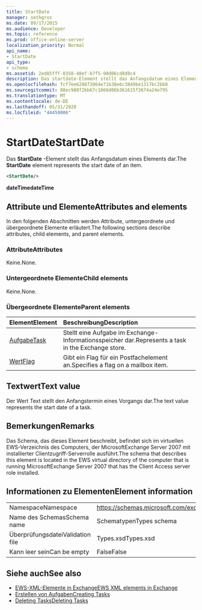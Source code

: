 ```yaml
---
title: StartDate
manager: sethgros
ms.date: 09/17/2015
ms.audience: Developer
ms.topic: reference
ms.prod: office-online-server
localization_priority: Normal
api_name:
- StartDate
api_type:
- schema
ms.assetid: 2ed85fff-0358-48ef-b7f5-90d06cd8d8c4
description: Das startdate-Element stellt das Anfangsdatum eines Elements dar.
ms.openlocfilehash: fcf7ee628872064e71b38e6c3849be1317bc2bb0
ms.sourcegitcommit: 88ec988f2bb67c1866d06b361615f3674a24e795
ms.translationtype: MT
ms.contentlocale: de-DE
ms.lasthandoff: 05/31/2020
ms.locfileid: "44459006"
---
```

# <a name="startdate"></a><span data-ttu-id="bb2ea-103">StartDate</span><span class="sxs-lookup"><span data-stu-id="bb2ea-103">StartDate</span></span>

<span data-ttu-id="bb2ea-104">Das **StartDate** -Element stellt das Anfangsdatum eines Elements dar.</span><span class="sxs-lookup"><span data-stu-id="bb2ea-104">The **StartDate** element represents the start date of an item.</span></span> 
  
```xml
<StartDate/>
```

<span data-ttu-id="bb2ea-105">**dateTime**</span><span class="sxs-lookup"><span data-stu-id="bb2ea-105">**dateTime**</span></span>

## <a name="attributes-and-elements"></a><span data-ttu-id="bb2ea-106">Attribute und Elemente</span><span class="sxs-lookup"><span data-stu-id="bb2ea-106">Attributes and elements</span></span>

<span data-ttu-id="bb2ea-107">In den folgenden Abschnitten werden Attribute, untergeordnete und übergeordnete Elemente erläutert.</span><span class="sxs-lookup"><span data-stu-id="bb2ea-107">The following sections describe attributes, child elements, and parent elements.</span></span>
  
### <a name="attributes"></a><span data-ttu-id="bb2ea-108">Attribute</span><span class="sxs-lookup"><span data-stu-id="bb2ea-108">Attributes</span></span>

<span data-ttu-id="bb2ea-109">Keine.</span><span class="sxs-lookup"><span data-stu-id="bb2ea-109">None.</span></span>
  
### <a name="child-elements"></a><span data-ttu-id="bb2ea-110">Untergeordnete Elemente</span><span class="sxs-lookup"><span data-stu-id="bb2ea-110">Child elements</span></span>

<span data-ttu-id="bb2ea-111">Keine.</span><span class="sxs-lookup"><span data-stu-id="bb2ea-111">None.</span></span>
  
### <a name="parent-elements"></a><span data-ttu-id="bb2ea-112">Übergeordnete Elemente</span><span class="sxs-lookup"><span data-stu-id="bb2ea-112">Parent elements</span></span>

|<span data-ttu-id="bb2ea-113">**Element**</span><span class="sxs-lookup"><span data-stu-id="bb2ea-113">**Element**</span></span>|<span data-ttu-id="bb2ea-114">**Beschreibung**</span><span class="sxs-lookup"><span data-stu-id="bb2ea-114">**Description**</span></span>|
|:-----|:-----|
|[<span data-ttu-id="bb2ea-115">Aufgabe</span><span class="sxs-lookup"><span data-stu-id="bb2ea-115">Task</span></span>](task.md) <br/> |<span data-ttu-id="bb2ea-116">Stellt eine Aufgabe im Exchange-Informationsspeicher dar.</span><span class="sxs-lookup"><span data-stu-id="bb2ea-116">Represents a task in the Exchange store.</span></span>  <br/> |
|[<span data-ttu-id="bb2ea-117">Wert</span><span class="sxs-lookup"><span data-stu-id="bb2ea-117">Flag</span></span>](flag.md) <br/> |<span data-ttu-id="bb2ea-118">Gibt ein Flag für ein Postfachelement an.</span><span class="sxs-lookup"><span data-stu-id="bb2ea-118">Specifies a flag on a mailbox item.</span></span>  <br/> |
   
## <a name="text-value"></a><span data-ttu-id="bb2ea-119">Textwert</span><span class="sxs-lookup"><span data-stu-id="bb2ea-119">Text value</span></span>

<span data-ttu-id="bb2ea-120">Der Wert Text stellt den Anfangstermin eines Vorgangs dar.</span><span class="sxs-lookup"><span data-stu-id="bb2ea-120">The text value represents the start date of a task.</span></span>
  
## <a name="remarks"></a><span data-ttu-id="bb2ea-121">Bemerkungen</span><span class="sxs-lookup"><span data-stu-id="bb2ea-121">Remarks</span></span>

<span data-ttu-id="bb2ea-122">Das Schema, das dieses Element beschreibt, befindet sich im virtuellen EWS-Verzeichnis des Computers, der MicrosoftExchange Server 2007 mit installierter Clientzugriff-Serverrolle ausführt.</span><span class="sxs-lookup"><span data-stu-id="bb2ea-122">The schema that describes this element is located in the EWS virtual directory of the computer that is running MicrosoftExchange Server 2007 that has the Client Access server role installed.</span></span>
  
## <a name="element-information"></a><span data-ttu-id="bb2ea-123">Informationen zu Elementen</span><span class="sxs-lookup"><span data-stu-id="bb2ea-123">Element information</span></span>

|||
|:-----|:-----|
|<span data-ttu-id="bb2ea-124">Namespace</span><span class="sxs-lookup"><span data-stu-id="bb2ea-124">Namespace</span></span>  <br/> |https://schemas.microsoft.com/exchange/services/2006/types  <br/> |
|<span data-ttu-id="bb2ea-125">Name des Schemas</span><span class="sxs-lookup"><span data-stu-id="bb2ea-125">Schema name</span></span>  <br/> |<span data-ttu-id="bb2ea-126">Schematypen</span><span class="sxs-lookup"><span data-stu-id="bb2ea-126">Types schema</span></span>  <br/> |
|<span data-ttu-id="bb2ea-127">Überprüfungsdatei</span><span class="sxs-lookup"><span data-stu-id="bb2ea-127">Validation file</span></span>  <br/> |<span data-ttu-id="bb2ea-128">Types.xsd</span><span class="sxs-lookup"><span data-stu-id="bb2ea-128">Types.xsd</span></span>  <br/> |
|<span data-ttu-id="bb2ea-129">Kann leer sein</span><span class="sxs-lookup"><span data-stu-id="bb2ea-129">Can be empty</span></span>  <br/> |<span data-ttu-id="bb2ea-130">False</span><span class="sxs-lookup"><span data-stu-id="bb2ea-130">False</span></span>  <br/> |
   
## <a name="see-also"></a><span data-ttu-id="bb2ea-131">Siehe auch</span><span class="sxs-lookup"><span data-stu-id="bb2ea-131">See also</span></span>

- [<span data-ttu-id="bb2ea-132">EWS-XML-Elemente in Exchange</span><span class="sxs-lookup"><span data-stu-id="bb2ea-132">EWS XML elements in Exchange</span></span>](ews-xml-elements-in-exchange.md)
- [<span data-ttu-id="bb2ea-133">Erstellen von Aufgaben</span><span class="sxs-lookup"><span data-stu-id="bb2ea-133">Creating Tasks</span></span>](https://msdn.microsoft.com/library/0ef97334-e8a0-4f67-a23a-dd9e2bbad49f%28Office.15%29.aspx)
- [<span data-ttu-id="bb2ea-134">Deleting Tasks</span><span class="sxs-lookup"><span data-stu-id="bb2ea-134">Deleting Tasks</span></span>](https://msdn.microsoft.com/library/a3d7e25f-8a35-4901-b1d9-d31f418ab340%28Office.15%29.aspx)

